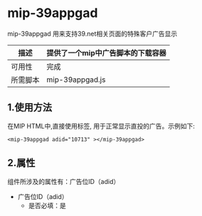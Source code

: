# mip-39appgad

mip-39appgad 用来支持39.net相关页面的特殊客户广告显示

| 描述 | 提供了一个mip中广告脚本的下载容器|
|---|---|
|可用性	|完成 |
|所需脚本| mip-39appgad.js |

## 1.使用方法

在MIP HTML中,直接使用标签, 用于正常显示直投的广告。示例如下:
```
<mip-39appgad adid="10713" ></mip-39appgad>
```
## 2.属性
组件所涉及的属性有：广告位ID（adid）
- 广告位ID（adid）
	- 是否必填：是
